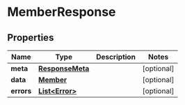 

# MemberResponse

        

## Properties

| Name | Type | Description | Notes |
|------------ | ------------- | ------------- | -------------|
|**meta** | [**ResponseMeta**](ResponseMeta.md) |  |  [optional] |
|**data** | [**Member**](Member.md) |  |  [optional] |
|**errors** | [**List&lt;Error&gt;**](Error.md) |  |  [optional] |



